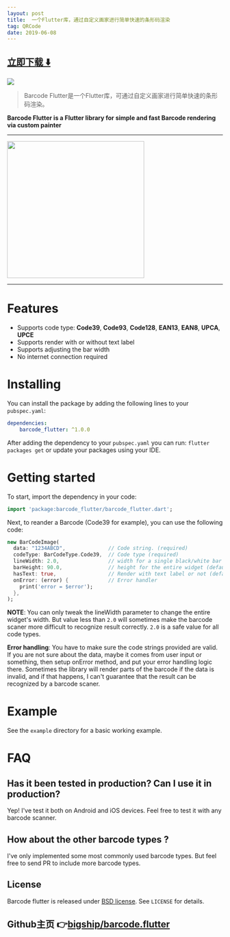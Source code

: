 ```yaml
---
layout: post
title:  一个Flutter库，通过自定义画家进行简单快速的条形码渲染
tag: QRCode
date: 2019-06-08
---
```


 


## [立即下载 ️⬇️ ](https://codeload.github.com/bigship/barcode.flutter/zip/master) 
<p-3> 

 
![](https://flutterawesome.com/content/images/2019/04/Barcode-Flutter.jpg)
 
>
> Barcode Flutter是一个Flutter库，可通过自定义画家进行简单快速的条形码渲染。
>

 
__Barcode Flutter is a Flutter library for simple and fast Barcode rendering via custom painter__
<br/>
<hr>
<img src="http://i.imgur.com/qW856Dh.png" align="center" width="320"/>
<br/>

<hr>

# Features
- Supports code type: __Code39__, __Code93__, __Code128__, __EAN13__, __EAN8__, __UPCA__, __UPCE__
- Supports render with or without text label
- Supports adjusting the bar width
- No internet connection required

# Installing
You can install the package by adding the following lines to your `pubspec.yaml`:

```yaml
dependencies:
    barcode_flutter: ^1.0.0
```

After adding the dependency to your `pubspec.yaml` you can run: `flutter packages get` or update your packages using your IDE.

# Getting started
To start, import the dependency in your code:

```dart
import 'package:barcode_flutter/barcode_flutter.dart';
```

Next, to reander a Barcode (Code39 for example), you can use the following code:
```dart
new BarCodeImage(
  data: "1234ABCD",              // Code string. (required)
  codeType: BarCodeType.Code39,  // Code type (required)
  lineWidth: 2.0,                // width for a single black/white bar (default: 2.0)
  barHeight: 90.0,               // height for the entire widget (default: 100.0)
  hasText: true,                 // Render with text label or not (default: false)
  onError: (error) {             // Error handler
    print('error = $error');
  },
);
```

__NOTE__: You can only tweak the lineWidth parameter to change the entire widget's width. But value less than `2.0` will sometimes make the barcode scaner more difficult to recognize result correctly. `2.0` is a safe value for all code types.

__Error handling__: You have to make sure the code strings provided are valid. If you are not sure about the data, maybe it comes from
user input or something, then setup onError method, and put your error handling logic there. Sometimes the library will render parts of
the barcode if the data is invalid, and if that happens, I can't guarantee that the result can be recognized by a barcode scaner. 

# Example
See the `example` directory for a basic working example.

# FAQ
## Has it been tested in production? Can I use it in production?
Yep! I've test it both on Android and iOS devices. Feel free to test it with any barcode scanner.

## How about the other barcode types ?
I've only implemented some most commonly used barcode types. But feel free to send PR to include more barcode types.

## License
Barcode flutter is released under [BSD license](http://opensource.org/licenses/BSD-2-Clause). See `LICENSE` for details.

## Github主页 👉[bigship/barcode.flutter](http://github.com/bigship/barcode.flutter)